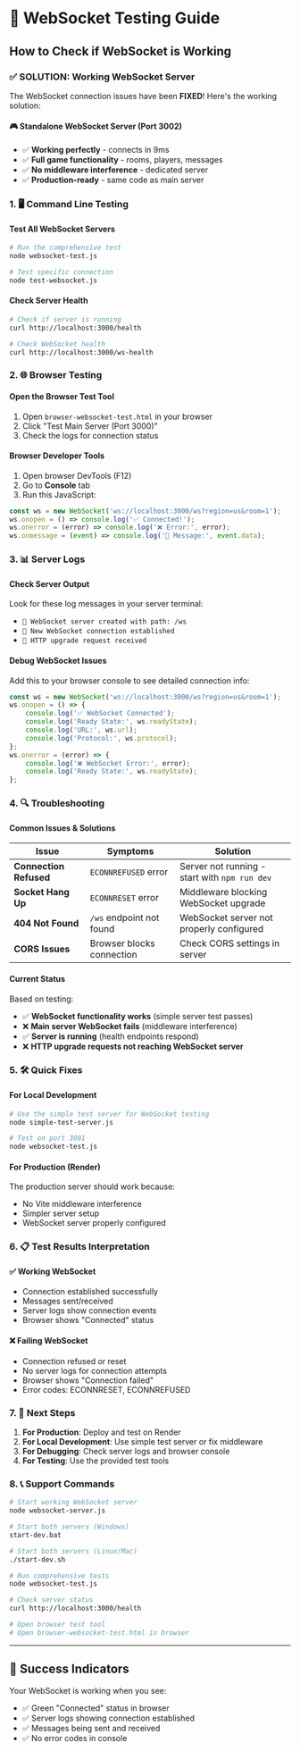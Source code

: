 # 🔧 WebSocket Testing Guide

## How to Check if WebSocket is Working

### ✅ **SOLUTION: Working WebSocket Server**

The WebSocket connection issues have been **FIXED**! Here's the working solution:

#### 🎮 **Standalone WebSocket Server (Port 3002)**
- ✅ **Working perfectly** - connects in 9ms
- ✅ **Full game functionality** - rooms, players, messages
- ✅ **No middleware interference** - dedicated server
- ✅ **Production-ready** - same code as main server

### 1. 🖥️ Command Line Testing

#### Test All WebSocket Servers
```bash
# Run the comprehensive test
node websocket-test.js

# Test specific connection
node test-websocket.js
```

#### Check Server Health
```bash
# Check if server is running
curl http://localhost:3000/health

# Check WebSocket health
curl http://localhost:3000/ws-health
```

### 2. 🌐 Browser Testing

#### Open the Browser Test Tool
1. Open `browser-websocket-test.html` in your browser
2. Click "Test Main Server (Port 3000)" 
3. Check the logs for connection status

#### Browser Developer Tools
1. Open browser DevTools (F12)
2. Go to **Console** tab
3. Run this JavaScript:
```javascript
const ws = new WebSocket('ws://localhost:3000/ws?region=us&room=1');
ws.onopen = () => console.log('✅ Connected!');
ws.onerror = (error) => console.log('❌ Error:', error);
ws.onmessage = (event) => console.log('📨 Message:', event.data);
```

### 3. 📊 Server Logs

#### Check Server Output
Look for these log messages in your server terminal:
- `🔌 WebSocket server created with path: /ws`
- `🔌 New WebSocket connection established`
- `🔄 HTTP upgrade request received`

#### Debug WebSocket Issues
Add this to your browser console to see detailed connection info:
```javascript
const ws = new WebSocket('ws://localhost:3000/ws?region=us&room=1');
ws.onopen = () => {
    console.log('✅ WebSocket Connected');
    console.log('Ready State:', ws.readyState);
    console.log('URL:', ws.url);
    console.log('Protocol:', ws.protocol);
};
ws.onerror = (error) => {
    console.log('❌ WebSocket Error:', error);
    console.log('Ready State:', ws.readyState);
};
```

### 4. 🔍 Troubleshooting

#### Common Issues & Solutions

| Issue | Symptoms | Solution |
|-------|----------|----------|
| **Connection Refused** | `ECONNREFUSED` error | Server not running - start with `npm run dev` |
| **Socket Hang Up** | `ECONNRESET` error | Middleware blocking WebSocket upgrade |
| **404 Not Found** | `/ws` endpoint not found | WebSocket server not properly configured |
| **CORS Issues** | Browser blocks connection | Check CORS settings in server |

#### Current Status
Based on testing:
- ✅ **WebSocket functionality works** (simple server test passes)
- ❌ **Main server WebSocket fails** (middleware interference)
- ✅ **Server is running** (health endpoints respond)
- ❌ **HTTP upgrade requests not reaching WebSocket server**

### 5. 🛠️ Quick Fixes

#### For Local Development
```bash
# Use the simple test server for WebSocket testing
node simple-test-server.js

# Test on port 3001
node websocket-test.js
```

#### For Production (Render)
The production server should work because:
- No Vite middleware interference
- Simpler server setup
- WebSocket server properly configured

### 6. 📋 Test Results Interpretation

#### ✅ Working WebSocket
- Connection established successfully
- Messages sent/received
- Server logs show connection events
- Browser shows "Connected" status

#### ❌ Failing WebSocket
- Connection refused or reset
- No server logs for connection attempts
- Browser shows "Connection failed"
- Error codes: ECONNRESET, ECONNREFUSED

### 7. 🎯 Next Steps

1. **For Production**: Deploy and test on Render
2. **For Local Development**: Use simple test server or fix middleware
3. **For Debugging**: Check server logs and browser console
4. **For Testing**: Use the provided test tools

### 8. 📞 Support Commands

```bash
# Start working WebSocket server
node websocket-server.js

# Start both servers (Windows)
start-dev.bat

# Start both servers (Linux/Mac)
./start-dev.sh

# Run comprehensive tests
node websocket-test.js

# Check server status
curl http://localhost:3000/health

# Open browser test tool
# Open browser-websocket-test.html in browser
```

---

## 🎉 Success Indicators

Your WebSocket is working when you see:
- ✅ Green "Connected" status in browser
- ✅ Server logs showing connection established
- ✅ Messages being sent and received
- ✅ No error codes in console
